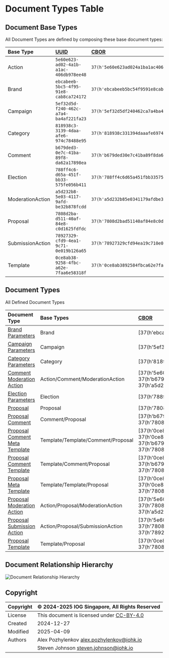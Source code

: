 # Document Types Table

## Document Base Types

All Document Types are defined by composing these base document types:

| Base Type | [UUID][RFC9562] | [CBOR][RFC8949] |
| :--- | :--- | :--- |
| Action | `5e60e623-ad02-4a1b-a1ac-406db978ee48` | `37(h'5e60e623ad024a1ba1ac406db978ee48')` |
| Brand | `ebcabeeb-5bc5-4f95-91e8-cab8ca724172` | `37(h'ebcabeeb5bc54f9591e8cab8ca724172')` |
| Campaign | `5ef32d5d-f240-462c-a7a4-ba4af221fa23` | `37(h'5ef32d5df240462ca7a4ba4af221fa23')` |
| Category | `818938c3-3139-4daa-afe6-974c78488e95` | `37(h'818938c331394daaafe6974c78488e95')` |
| Comment | `b679ded3-0e7c-41ba-89f8-da62a17898ea` | `37(h'b679ded30e7c41ba89f8da62a17898ea')` |
| Election | `788ff4c6-d65a-451f-bb33-575fe056b411` | `37(h'788ff4c6d65a451fbb33575fe056b411')` |
| ModerationAction | `a5d232b8-5e03-4117-9afd-be32b878fcdd` | `37(h'a5d232b85e0341179afdbe32b878fcdd')` |
| Proposal | `7808d2ba-d511-40af-84e8-c0d1625fdfdc` | `37(h'7808d2bad51140af84e8c0d1625fdfdc')` |
| SubmissionAction | `78927329-cfd9-4ea1-9c71-0e019b126a65` | `37(h'78927329cfd94ea19c710e019b126a65')` |
| Template | `0ce8ab38-9258-4fbc-a62e-7faa6e58318f` | `37(h'0ce8ab3892584fbca62e7faa6e58318f')` |

## Document Types

All Defined Document Types

<!-- markdownlint-disable MD033 -->
| Document Type | Base Types | [CBOR][RFC8949] |
| :--- | :--- | :--- |
| [Brand Parameters](./docs/brand_parameters.md) | Brand | [37(h'ebcabeeb5bc54f9591e8cab8ca724172')] |
| [Campaign Parameters](./docs/campaign_parameters.md) | Campaign | [37(h'5ef32d5df240462ca7a4ba4af221fa23')] |
| [Category Parameters](./docs/category_parameters.md) | Category | [37(h'818938c331394daaafe6974c78488e95')] |
| [Comment Moderation Action](./docs/comment_moderation_action.md) | Action/Comment/ModerationAction | [37(h'5e60e623ad024a1ba1ac406db978ee48'),<br/>37(h'b679ded30e7c41ba89f8da62a17898ea'),<br/>37(h'a5d232b85e0341179afdbe32b878fcdd')] |
| [Election Parameters](./docs/election_parameters.md) | Election | [37(h'788ff4c6d65a451fbb33575fe056b411')] |
| [Proposal](./docs/proposal.md) | Proposal | [37(h'7808d2bad51140af84e8c0d1625fdfdc')] |
| [Proposal Comment](./docs/proposal_comment.md) | Comment/Proposal | [37(h'b679ded30e7c41ba89f8da62a17898ea'),<br/>37(h'7808d2bad51140af84e8c0d1625fdfdc')] |
| [Proposal Comment Meta Template](./docs/proposal_comment_meta_template.md) | Template/Template/Comment/Proposal | [37(h'0ce8ab3892584fbca62e7faa6e58318f'),<br/>37(h'0ce8ab3892584fbca62e7faa6e58318f'),<br/>37(h'b679ded30e7c41ba89f8da62a17898ea'),<br/>37(h'7808d2bad51140af84e8c0d1625fdfdc')] |
| [Proposal Comment Template](./docs/proposal_comment_template.md) | Template/Comment/Proposal | [37(h'0ce8ab3892584fbca62e7faa6e58318f'),<br/>37(h'b679ded30e7c41ba89f8da62a17898ea'),<br/>37(h'7808d2bad51140af84e8c0d1625fdfdc')] |
| [Proposal Meta Template](./docs/proposal_meta_template.md) | Template/Template/Proposal | [37(h'0ce8ab3892584fbca62e7faa6e58318f'),<br/>37(h'0ce8ab3892584fbca62e7faa6e58318f'),<br/>37(h'7808d2bad51140af84e8c0d1625fdfdc')] |
| [Proposal Moderation Action](./docs/proposal_moderation_action.md) | Action/Proposal/ModerationAction | [37(h'5e60e623ad024a1ba1ac406db978ee48'),<br/>37(h'7808d2bad51140af84e8c0d1625fdfdc'),<br/>37(h'a5d232b85e0341179afdbe32b878fcdd')] |
| [Proposal Submission Action](./docs/proposal_submission_action.md) | Action/Proposal/SubmissionAction | [37(h'5e60e623ad024a1ba1ac406db978ee48'),<br/>37(h'7808d2bad51140af84e8c0d1625fdfdc'),<br/>37(h'78927329cfd94ea19c710e019b126a65')] |
| [Proposal Template](./docs/proposal_template.md) | Template/Proposal | [37(h'0ce8ab3892584fbca62e7faa6e58318f'),<br/>37(h'7808d2bad51140af84e8c0d1625fdfdc')] |
<!-- markdownlint-enable MD033 -->

## Document Relationship Hierarchy

![Document Relationship Hierarchy](doc_relationships.svg)

## Copyright

| Copyright | :copyright: 2024-2025 IOG Singapore, All Rights Reserved |
| --- | --- |
| License | This document is licensed under [CC-BY-4.0] |
| Created | 2024-12-27 |
| Modified | 2025-04-09 |
| Authors | Alex Pozhylenkov <alex.pozhylenkov@iohk.io> |
| | Steven Johnson <steven.johnson@iohk.io> |

[CC-BY-4.0]: https://creativecommons.org/licenses/by/4.0/legalcode
[RFC8949]: https://www.rfc-editor.org/rfc/rfc8949.html
[RFC9562]: https://www.rfc-editor.org/rfc/rfc9562.html
